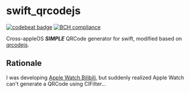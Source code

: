 # swift_qrcodejs

[![codebeat badge](https://codebeat.co/badges/fc958a0a-6dcb-4f0c-b483-159e7dfce17d)](https://codebeat.co/projects/github-com-apollozhu-swift_qrcodejs-master) [![BCH compliance](https://bettercodehub.com/edge/badge/ApolloZhu/swift_qrcodejs?branch=master)](https://bettercodehub.com/)

Cross-appleOS ***SIMPLE*** QRCode generator for swift, modified based on [qrcodejs](https://github.com/davidshimjs/qrcodejs).

## Rationale

I was developing [Apple Watch Bilibili](https://github.com/ApolloZhu/Apple-Watch-Bilibili), but suddenly realized Apple Watch can't generate a QRCode using CIFilter...
